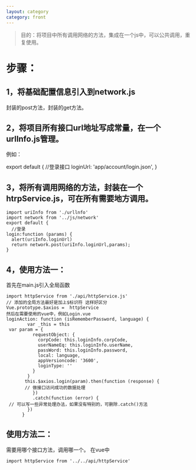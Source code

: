 ```yaml
---
layout: category
category: front
---
```


> 目的：将项目中所有调用网络的方法，集成在一个js中，可以公共调用，重复使用。

# 步骤：
## 1，将基础配置信息引入到network.js
封装的post方法，封装的get方法。
## 2，将项目所有接口url地址写成常量，在一个urlInfo.js管理。
例如：

export default {
  //登录接口
 loginUrl: 'app/account/login.json',
}
## 3，将所有调用网络的方法，封装在一个htrpService.js，可在所有需要地方调用。
```
import uriInfo from './urllnfo'
import network from '../js/network'
export default {
  //登录
login:function (params) {
  alert(uriInfo.loginUrl)
  return network.post(uriInfo.loginUrl,params);
}
```
## 4，使用方法一：
首先在main.js引入全局函数
```
import httpService from './api/httpService.js'
// 添加的全局方法最好是加上$标识符 这样好区分
Vue.prototype.$axios =  httpService
然后在需要使用的vue中，例如Login.vue
loginAction: function (isRememberPassword, language) {
        var _this = this
 var param = {
          requestObject: {
            corpCode: this.loginInfo.corpCode,
            userNameEq: this.loginInfo.userName,
            passWord: this.loginInfo.password,
            local: language,
            appVersioncode: '3600',
            loginType: ''
          }
        }
       this.$axios.login(param).then(function (response) {
       // 做接口访问成功的数据处理
          })
          .catch(function (error) {
 // 可以写一些异常处理办法，如果没有特别的，可删除.catch()方法
        })
      }
```

## 使用方法二：
需要用哪个接口方法，调用哪一个。
在vue中
```
import httpService from '../../api/httpService'
```